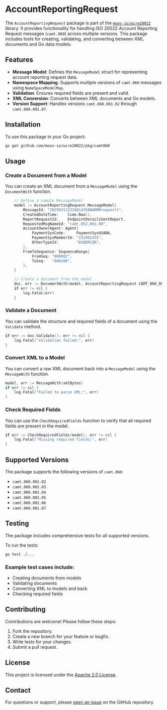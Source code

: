 # AccountReportingRequest

The `AccountReportingRequest` package is part of the [`moov-io/wire20022`](https://github.com/moov-io/wire20022) library. It provides functionality for handling ISO 20022 Account Reporting Request messages (`camt.060`) across multiple versions. This package includes tools for creating, validating, and converting between XML documents and Go data models.


## Features

- **Message Model**: Defines the `MessageModel` struct for representing account reporting request data.
- **Namespace Mapping**: Supports multiple versions of `camt.060` messages using `NameSpaceModelMap`.
- **Validation**: Ensures required fields are present and valid.
- **XML Conversion**: Converts between XML documents and Go models.
- **Version Support**: Handles versions `camt.060.001.02` through `camt.060.001.07`.


## Installation

To use this package in your Go project:

```bash
go get github.com/moov-io/wire20022/pkg/camt060
```


## Usage

### Create a Document from a Model

You can create an XML document from a `MessageModel` using the `DocumentWith` function.

```go
    // Define a sample MessageModel
    model := AccountReportingRequest.MessageModel{
        MessageId: "20250311231981435ABARMMrequest1",
        CreatedDateTime:    time.Now(),
        ReportRequestId:    EndpointDetailsSentReport,
        RequestedMsgNameId: "camt.052.001.08",
        AccountOwnerAgent: Agent{
            PaymentSysCode:     PaymentSysUSABA,
            PaymentSysMemberId: "231981435",
            OtherTypeId:        "B1QDRCQR",
        },
        FromToSequence: SequenceRange{
            FromSeq: "000002",
            ToSeq:   "000100",
        },
    }

    // Create a document from the model
    doc, err := DocumentWith(model, AccountReportingRequest.CAMT_060_001_08)
    if err != nil {
        log.Fatal(err)
    }
```

### Validate a Document

You can validate the structure and required fields of a document using the `Validate` method.

```go
if err := doc.Validate(); err != nil {
    log.Fatal("Validation failed:", err)
}
```


### Convert XML to a Model

You can convert a raw XML document back into a `MessageModel` using the `MessageWith` function.

```go
model, err := MessageWith(xmlBytes)
if err != nil {
    log.Fatal("Failed to parse XML:", err)
}
```

### Check Required Fields

You can use the `CheckRequiredFields` function to verify that all required fields are present in the model.

```go
if err := CheckRequiredFields(model); err != nil {
    log.Fatal("Missing required fields:", err)
}
```


## Supported Versions

The package supports the following versions of `camt.060`:

- `camt.060.001.02`
- `camt.060.001.03`
- `camt.060.001.04`
- `camt.060.001.05`
- `camt.060.001.06`
- `camt.060.001.07`


## Testing

The package includes comprehensive tests for all supported versions.

To run the tests:

```bash
go test ./...
```


### Example test cases include:

- Creating documents from models
- Validating documents
- Converting XML to models and back
- Checking required fields


## Contributing

Contributions are welcome! Please follow these steps:

1. Fork the repository.
2. Create a new branch for your feature or bugfix.
3. Write tests for your changes.
4. Submit a pull request.


## License

This project is licensed under the [Apache 2.0 License](LICENSE).


## Contact

For questions or support, please [open an issue](https://github.com/moov-io/wire20022/issues) on the GitHub repository.
